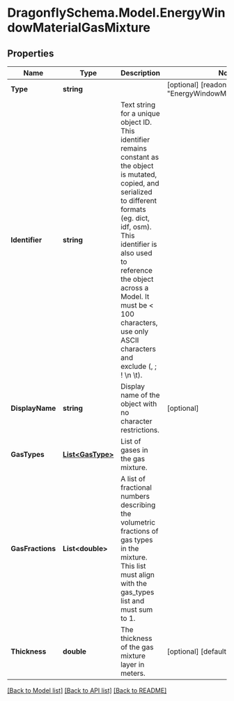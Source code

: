 
# DragonflySchema.Model.EnergyWindowMaterialGasMixture

## Properties

Name | Type | Description | Notes
------------ | ------------- | ------------- | -------------
**Type** | **string** |  | [optional] [readonly] [default to "EnergyWindowMaterialGasMixture"]
**Identifier** | **string** | Text string for a unique object ID. This identifier remains constant as the object is mutated, copied, and serialized to different formats (eg. dict, idf, osm). This identifier is also used to reference the object across a Model. It must be &lt; 100 characters, use only ASCII characters and exclude (, ; ! \\n \\t). | 
**DisplayName** | **string** | Display name of the object with no character restrictions. | [optional] 
**GasTypes** | [**List&lt;GasType&gt;**](GasType.md) | List of gases in the gas mixture. | 
**GasFractions** | **List&lt;double&gt;** | A list of fractional numbers describing the volumetric fractions of gas types in the mixture. This list must align with the gas_types list and must sum to 1. | 
**Thickness** | **double** | The thickness of the gas mixture layer in meters. | [optional] [default to 0.0125D]

[[Back to Model list]](../README.md#documentation-for-models)
[[Back to API list]](../README.md#documentation-for-api-endpoints)
[[Back to README]](../README.md)

